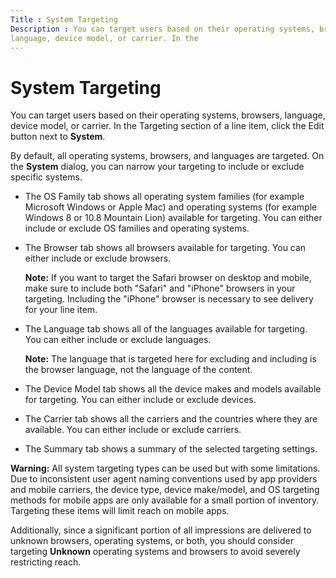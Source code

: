 ```yaml
---
Title : System Targeting
Description : You can target users based on their operating systems, browsers,
language, device model, or carrier. In the
---
```



# System Targeting



You can target users based on their operating systems, browsers,
language, device model, or carrier. In the
Targeting section of a
line item, click the
Edit button next to **System**.

By default, all operating systems, browsers, and languages are targeted.
On the **System** dialog, you can narrow your targeting to include or
exclude specific systems.

- The OS Family tab shows all
  operating system families (for example Microsoft Windows or Apple Mac)
  and operating systems (for example Windows 8 or 10.8 Mountain Lion)
  available for targeting. You can either include or exclude OS families
  and operating systems.
- The Browser tab shows all browsers
  available for targeting. You can either include or exclude browsers.
  

  <b>Note:</b> If you want to target the
  Safari browser on desktop and mobile, make sure to include both
  "Safari" and "iPhone" browsers in your targeting. Including the
  "iPhone" browser is necessary to see delivery for your
  line item.

  
- The Language tab shows all of the
  languages available for targeting. You can either include or exclude
  languages.
  

  <b>Note:</b> The language that is targeted
  here for excluding and including is the browser language, not the
  language of the content.

  
- The Device Model tab shows all the
  device makes and models available for targeting. You can either
  include or exclude devices.
- The Carrier tab shows all the
  carriers and the countries where they are available. You can either
  include or exclude carriers.
- The Summary tab shows a summary of
  the selected targeting settings.



<b>Warning:</b> All system targeting types can
be used but with some limitations. Due to inconsistent user agent naming
conventions used by app providers and mobile carriers, the device type,
device make/model, and OS targeting methods for mobile apps are only
available for a small portion of inventory. Targeting these items will
limit reach on mobile apps.

Additionally, since a significant portion of all impressions are
delivered to unknown browsers, operating systems, or both, you should
consider targeting **Unknown** operating systems and browsers to avoid
severely restricting reach.






